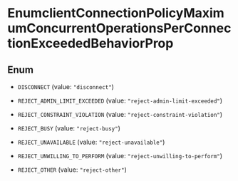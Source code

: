 

# EnumclientConnectionPolicyMaximumConcurrentOperationsPerConnectionExceededBehaviorProp

## Enum


* `DISCONNECT` (value: `"disconnect"`)

* `REJECT_ADMIN_LIMIT_EXCEEDED` (value: `"reject-admin-limit-exceeded"`)

* `REJECT_CONSTRAINT_VIOLATION` (value: `"reject-constraint-violation"`)

* `REJECT_BUSY` (value: `"reject-busy"`)

* `REJECT_UNAVAILABLE` (value: `"reject-unavailable"`)

* `REJECT_UNWILLING_TO_PERFORM` (value: `"reject-unwilling-to-perform"`)

* `REJECT_OTHER` (value: `"reject-other"`)




